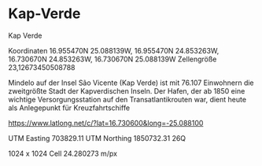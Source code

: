 # Kap-Verde
Kap Verde

Koordinaten 16.955470N 25.088139W, 16.955470N 24.853263W, 16.730670N 24.853263W, 16.730670N 25.088139W
Zellengröße 23,12673450508788

Mindelo auf der Insel São Vicente (Kap Verde) ist mit 76.107 Einwohnern die zweitgrößte Stadt der Kapverdischen Inseln. 
Der Hafen, der ab 1850 eine wichtige Versorgungsstation auf den Transatlantikrouten war, dient heute als Anlegepunkt für Kreuzfahrtschiffe


https://www.latlong.net/c/?lat=16.730600&long=-25.088100

UTM Easting 703829.11
UTM Northing 1850732.31
26Q

1024 x 1024 Cell 24.280273 m/px

